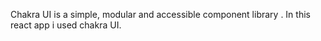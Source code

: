  Chakra UI is a simple, modular and accessible component library . In this react app i used chakra UI.
